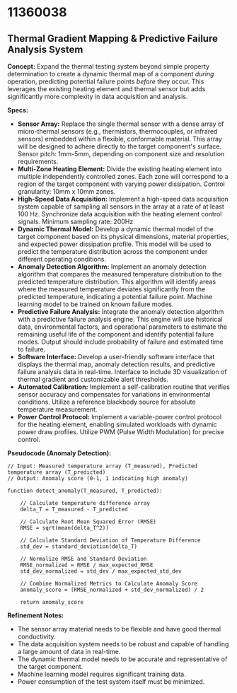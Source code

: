 # 11360038

## Thermal Gradient Mapping & Predictive Failure Analysis System

**Concept:** Expand the thermal testing system beyond simple property determination to create a dynamic thermal map of a component *during* operation, predicting potential failure points *before* they occur. This leverages the existing heating element and thermal sensor but adds significantly more complexity in data acquisition and analysis.

**Specs:**

*   **Sensor Array:** Replace the single thermal sensor with a dense array of micro-thermal sensors (e.g., thermistors, thermocouples, or infrared sensors) embedded within a flexible, conformable material. This array will be designed to adhere directly to the target component's surface. Sensor pitch: 1mm-5mm, depending on component size and resolution requirements.
*   **Multi-Zone Heating Element:**  Divide the existing heating element into multiple independently controlled zones.  Each zone will correspond to a region of the target component with varying power dissipation.  Control granularity: 10mm x 10mm zones.
*   **High-Speed Data Acquisition:** Implement a high-speed data acquisition system capable of sampling all sensors in the array at a rate of at least 100 Hz.  Synchronize data acquisition with the heating element control signals.  Minimum sampling rate: 200Hz
*   **Dynamic Thermal Model:** Develop a dynamic thermal model of the target component based on its physical dimensions, material properties, and expected power dissipation profile.  This model will be used to predict the temperature distribution across the component under different operating conditions.
*   **Anomaly Detection Algorithm:** Implement an anomaly detection algorithm that compares the measured temperature distribution to the predicted temperature distribution.  This algorithm will identify areas where the measured temperature deviates significantly from the predicted temperature, indicating a potential failure point. Machine learning model to be trained on known failure modes.
*   **Predictive Failure Analysis:** Integrate the anomaly detection algorithm with a predictive failure analysis engine. This engine will use historical data, environmental factors, and operational parameters to estimate the remaining useful life of the component and identify potential failure modes. Output should include probability of failure and estimated time to failure.
*   **Software Interface:** Develop a user-friendly software interface that displays the thermal map, anomaly detection results, and predictive failure analysis data in real-time. Interface to include 3D visualization of thermal gradient and customizable alert thresholds.
*    **Automated Calibration:**  Implement a self-calibration routine that verifies sensor accuracy and compensates for variations in environmental conditions. Utilize a reference blackbody source for absolute temperature measurement.
*   **Power Control Protocol:**  Implement a variable-power control protocol for the heating element, enabling simulated workloads with dynamic power draw profiles. Utilize PWM (Pulse Width Modulation) for precise control.

**Pseudocode (Anomaly Detection):**

```
// Input: Measured temperature array (T_measured), Predicted temperature array (T_predicted)
// Output: Anomaly score (0-1, 1 indicating high anomaly)

function detect_anomaly(T_measured, T_predicted):

    // Calculate temperature difference array
    delta_T = T_measured - T_predicted

    // Calculate Root Mean Squared Error (RMSE)
    RMSE = sqrt(mean(delta_T^2))

    // Calculate Standard Deviation of Temperature Difference
    std_dev = standard_deviation(delta_T)

    // Normalize RMSE and Standard Deviation
    RMSE_normalized = RMSE / max_expected_RMSE
    std_dev_normalized = std_dev / max_expected_std_dev

    // Combine Normalized Metrics to Calculate Anomaly Score
    anomaly_score = (RMSE_normalized + std_dev_normalized) / 2

    return anomaly_score
```

**Refinement Notes:**

*   The sensor array material needs to be flexible and have good thermal conductivity.
*   The data acquisition system needs to be robust and capable of handling a large amount of data in real-time.
*   The dynamic thermal model needs to be accurate and representative of the target component.
*   Machine learning model requires significant training data.
*   Power consumption of the test system itself must be minimized.